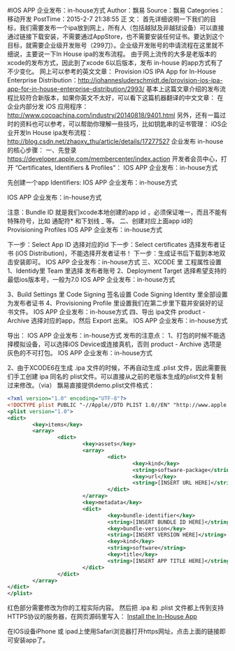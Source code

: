 #IOS APP 企业发布：in-house方式
Author：飘易 Source：飘易
Categories：移动开发 PostTime：2015-2-7 21:38:55
正 文：
    首先详细说明一下我们的目标，我们需要发布一个ipa放到网上，所有人（包括越狱及非越狱设备）可以直接通过链接下载安装，不需要通过AppStore，也不需要安装任何证书。要达到这个目标，就需要企业级开发账号（299刀）。企业级开发账号的申请流程在这里就不细说，主要说一下In House ipa的发布流程。
    由于网上流传的大多是老版本的xcode的发布方式，因此到了xcode 6以后版本，发布 in-house 的app方式有了不少变化。
    网上可以参考的英文文章：
Provision iOS IPA App for In-House Enterprise Distribution：http://johannesluderschmidt.de/provision-ios-ipa-app-for-in-house-enterprise-distribution/2993/
    基本上这篇文章介绍的发布流程比较符合新版本，如果你英文不太好，可以看下这篇机器翻译的中文文章：
在企业内部分发 iOS 应用程序：http://www.cocoachina.com/industry/20140818/9401.html
    另外，还有一篇过时的资料也可以参考，可以帮助你理解一些技巧，比如钥匙串的证书管理：
iOS企业开发In House ipa发布流程：http://blog.csdn.net/zhaoxy_thu/article/details/17277527
    企业发布 in-house 的核心步骤：
一、先登录 https://developer.apple.com/membercenter/index.action 开发者会员中心，打开 “Certificates, Identifiers & Profiles”：
IOS APP 企业发布：in-house方式

先创建一个app Identifiers:
IOS APP 企业发布：in-house方式

IOS APP 企业发布：in-house方式

注意：Bundle ID 就是我们xcode本地创建的app id ，必须保证唯一，而且不能有特殊符号，比如 通配符* 和下划线 _ 等。
二、创建对应上面app id的 Provisioning Profiles
IOS APP 企业发布：in-house方式

下一步：Select App ID 选择对应的id
下一步：Select certificates 选择发布者证书 (iOS Distribution)，不能选择开发者证书！
下一步：生成证书后下载到本地双击安装即可。
IOS APP 企业发布：in-house方式
三、XCODE 里 工程属性设置
1、Identidy里 Team 里选择 发布者账号
2、Deployment Target 选择希望支持的最低ios版本号，一般为7.0
IOS APP 企业发布：in-house方式

3、Build Settings 里 Code Signing 签名设置 Code Signing Identity 里全部设置为发布者证书
4、Provisioning Profile 里设置我们在第二步里下载并安装好的证书文件。
IOS APP 企业发布：in-house方式
四、导出 ipa文件
product - Archive 选择对应的app，然后 Export 出来。
IOS APP 企业发布：in-house方式

导出：
IOS APP 企业发布：in-house方式
     发布的注意点：
1、打包的时候不能选择模拟设备，可以选择iOS Device或连接真机，否则 product - Archive 选项是灰色的不可打包。
IOS APP 企业发布：in-house方式

2、由于XCODE6在生成 .ipa 文件的时候，不再自动生成 .plist 文件，因此需要我们手工创建 ipa 同名的 plist文件。可以直接从之前的老版本生成的plist文件复制过来修改。（via）
飘易直接提供demo.plist文件格式：
```xml
<?xml version="1.0" encoding="UTF-8"?>
<!DOCTYPE plist PUBLIC "-//Apple//DTD PLIST 1.0//EN" "http://www.apple.com/DTDs/PropertyList-1.0.dtd">
<plist version="1.0">
<dict>
        <key>items</key>
        <array>
                <dict>
                        <key>assets</key>
                        <array>
                                <dict>
                                        <key>kind</key>
                                        <string>software-package</string>
                                        <key>url</key>
                                        <string>[INSERT URL HERE]</string>
                                </dict>
                        </array>
                        <key>metadata</key>
                        <dict>
                                <key>bundle-identifier</key>
                                <string>[INSERT BUNDLE ID HERE]</string>
                                <key>bundle-version</key>
                                <string>[INSERT VERSION HERE]</string>
                                <key>kind</key>
                                <string>software</string>
                                <key>title</key>
                                <string>[INSERT APP TITLE HERE]</string>
                        </dict>
                </dict>
        </array>
</dict>
</plist>
```
红色部分需要修改为你的工程实际内容。
然后把 .ipa 和 .plist 文件都上传到支持HTTPS协议的服务器，在网页源码里写入：
<a href="itms-services://?action=download-manifest&url=https://mydomain.com/apps/MyInHouseApp.plist" id="text">Install the In-House App</a> 

 
在IOS设备iPhone 或 ipad上使用Safari浏览器打开https网址，点击上面的链接即可安装app了。
